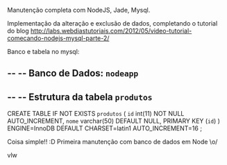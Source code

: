 Manutenção completa com NodeJS, Jade, Mysql.


Implementação da alteração e exclusão de dados, completando o tutorial do blog http://labs.webdiastutoriais.com/2012/05/video-tutorial-comecando-nodejs-mysql-parte-2/

Banco e tabela no mysql:

--
-- Banco de Dados: `nodeapp`
--

--
-- Estrutura da tabela `produtos`
--

CREATE TABLE IF NOT EXISTS `produtos` (
  `id` int(11) NOT NULL AUTO_INCREMENT,
  `nome` varchar(50) DEFAULT NULL,
  PRIMARY KEY (`id`)
) ENGINE=InnoDB  DEFAULT CHARSET=latin1 AUTO_INCREMENT=16 ;


Coisa simple!! :D Primeira manutenção com banco de dados em Node  \o/



vlw
